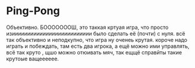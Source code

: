 # Ping-Pong
Объективно.
БОООООООШ, это таккая кртуая игра, что просто изииииииииииииииииииииииииии было сделать её (почти) с нуля.
всё так объективно и неподкупно, что игра ну оченеь крутая.
короче надо играть и побеждать, там есть два игрока, а ещё можно ими управлять, всё так круто , щшо можно отюивать мяч, так ещщё справйты такие крутоые ващееееее.

